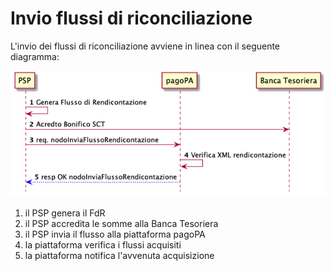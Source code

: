 Invio flussi di riconciliazione
===================================

L'invio dei flussi di riconciliazione avviene in linea con il seguente diagramma:

![sdd_riconciliazione](../diagrams/sd_psp_invio_flussi.png) 

1. il PSP genera il FdR
2. il PSP accredita le somme alla Banca Tesoriera
3. il PSP invia il flusso alla piattaforma pagoPA
4. la piattaforma verifica i flussi acquisiti
5. la piattaforma notifica l'avvenuta acquisizione
